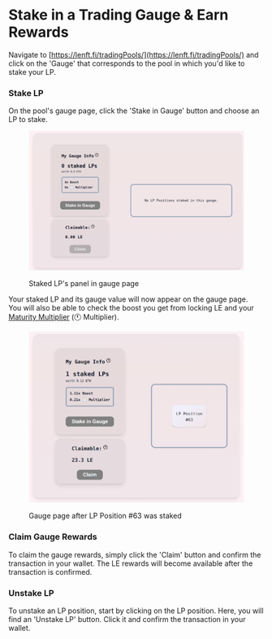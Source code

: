 # Stake in a Trading Gauge & Earn Rewards

Navigate to [https://lenft.fi/tradingPools/](https://lenft.fi/tradingPools/) and click on the 'Gauge' that corresponds to the pool in which you'd like to stake your LP.

### Stake LP

On the pool's gauge page, click the 'Stake in Gauge' button and choose an LP to stake.

<figure><img src="../.gitbook/assets/Screenshot from 2023-08-04 18-58-18.png" alt=""><figcaption><p>Staked LP's panel in gauge page</p></figcaption></figure>

Your staked LP and its gauge value will now appear on the gauge page.\
You will also be able to check the boost you get from locking LE and your [Maturity Multiplier](../le-token/gauges.md#maturity-multiplier-for-sticky-lp-liquidity) (🕚 Multiplier).

<figure><img src="../.gitbook/assets/Screenshot from 2023-08-04 19-01-00.png" alt=""><figcaption><p>Gauge page after LP Position #63 was staked</p></figcaption></figure>

### Claim Gauge Rewards

To claim the gauge rewards, simply click the 'Claim' button and confirm the transaction in your wallet. The LE rewards will become available after the transaction is confirmed.

### Unstake LP

To unstake an LP position, start by clicking on the LP position. Here, you will find an 'Unstake LP' button. Click it and confirm the transaction in your wallet.
